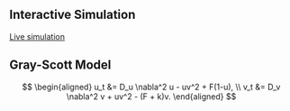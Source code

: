 ## Interactive Simulation

[Live simulation](https://nasser-mohammed.github.io/simulations/programs/Gray-Scott/index.html)


## Gray-Scott Model
$$
\begin{aligned}
u_t &= D_u \nabla^2 u - uv^2 + F(1-u), \\
v_t &= D_v \nabla^2 v + uv^2 - (F + k)v.
\end{aligned}
$$

